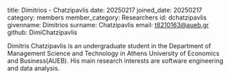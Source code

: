 title: Dimitrios - Chatzipavlis
date: 20250217 
joined_date: 20250217 
category: members 
member_category: Researchers 
id: dchatzipavlis
givenname: Dimitrios
surname: Chatzipavlis
email: t8210163@aueb.gr
github: DimiChatzipavlis

Dimitris Chatzipavlis is an undergraduate student in the Department of Management Science and Technology in Athens University of Economics and Business(AUEB).
His main research interests are software engineering and data analysis.
